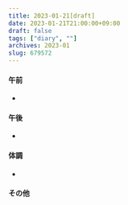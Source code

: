 ```yaml
---
title: 2023-01-21[draft]
date: 2023-01-21T21:00:00+09:00
draft: false
tags: ["diary", ""]
archives: 2023-01
slug: 679572
---
```

#### 午前
- 
#### 午後
- 
#### 体調
- 
#### その他